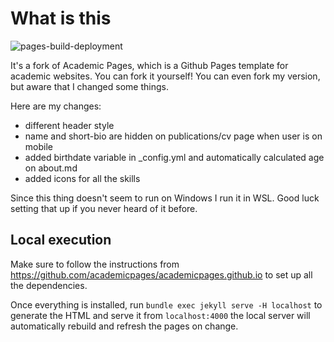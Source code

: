 
# What is this

![pages-build-deployment](https://github.com/academicpages/academicpages.github.io/actions/workflows/pages/pages-build-deployment/badge.svg)

It's a fork of Academic Pages, which is a Github Pages template for academic websites. You can fork it yourself! You can even fork my version, but aware that I changed some things.

Here are my changes:
- different header style
- name and short-bio are hidden on publications/cv page when user is on mobile
- added birthdate variable in _config.yml and automatically calculated age on about.md
- added icons for all the skills

Since this thing doesn't seem to run on Windows I run it in WSL. Good luck setting that up if you never heard of it before.

## Local execution

Make sure to follow the instructions from https://github.com/academicpages/academicpages.github.io to set up all the dependencies.

Once everything is installed, run `bundle exec jekyll serve -H localhost` to generate the HTML and serve it from `localhost:4000` the local server will automatically rebuild and refresh the pages on change. 
